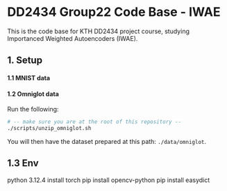 # DD2434 Group22 Code Base - IWAE

This is the code base for KTH DD2434 project course, studying Importanced Weighted Autoencoders (IWAE).

## 1. Setup

#### 1.1 MNIST data

#### 1.2 Omniglot data
Run the following:

```bash
# -- make sure you are at the root of this repository --
./scripts/unzip_omniglot.sh
```

You will then have the dataset prepared at this path: `./data/omniglot`.

## 1.3 Env
python 3.12.4
install torch
pip install opencv-python
pip install easydict